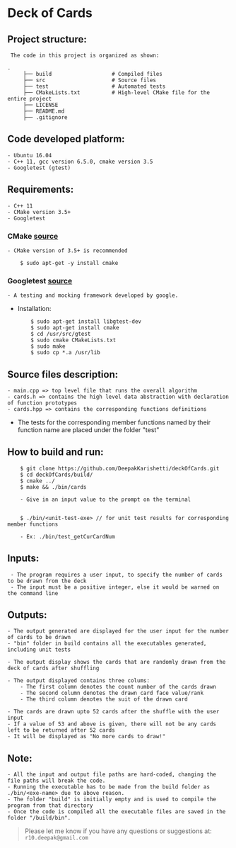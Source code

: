 # Deck of Cards


## Project structure:
``` The code in this project is organized as shown:```


    .
		 ├── build                   # Compiled files 
		 ├── src            	     # Source files
		 ├── test           	     # Automated tests
		 ├── CMakeLists.txt          # High-level CMake file for the entire project
		 ├── LICENSE                 
		 ├── README.md          	  		     	 
		 ├── .gitignore
    

## Code developed platform:
```
- Ubuntu 16.04
- C++ 11, gcc version 6.5.0, cmake version 3.5
- Googletest (gtest)
```

## Requirements:
```
- C++ 11 
- CMake version 3.5+
- Googletest  
```

### CMake [source](https://cmake.org/)
```
- CMake version of 3.5+ is recommended

	$ sudo apt-get -y install cmake
```

### Googletest [source](https://github.com/google/googletest)
 ```
- A testing and mocking framework developed by google.
 ```

- Installation:
 	```
 		$ sudo apt-get install libgtest-dev
 		$ sudo apt-get install cmake
 		$ cd /usr/src/gtest
 		$ sudo cmake CMakeLists.txt
 		$ sudo make
		$ sudo cp *.a /usr/lib
 	```


## Source files description:
```
- main.cpp => top level file that runs the overall algorithm
- cards.h => contains the high level data abstraction with declaration of function prototypes
- cards.hpp => contains the corresponding functions definitions
```
- The tests for the corresponding member functions named by their function name are placed under the folder "test"  

## How to build and run:
```
	$ git clone https://github.com/DeepakKarishetti/deckOfCards.git
	$ cd deckOfCards/build/
	$ cmake ../ 
	$ make && ./bin/cards
	
	- Give in an input value to the prompt on the terminal


	$ ./bin/<unit-test-exe> // for unit test results for corresponding member functions
	
	- Ex: ./bin/test_getCurCardNum
```

## Inputs:
```
 - The program requires a user input, to specify the number of cards to be drawn from the deck
 - The input must be a positive integer, else it would be warned on the command line
```

## Outputs:
```
- The output generated are displayed for the user input for the number of cards to be drawn
- "bin" folder in build contains all the executables generated, including unit tests

- The output display shows the cards that are randomly drawn from the deck of cards after shuffling

- The output displayed contains three colums:
	- The first column denotes the count number of the cards drawn
	- The second column denotes the drawn card face value/rank
	- The third column denotes the suit of the drawn card

- The cards are drawn upto 52 cards after the shuffle with the user input
- If a value of 53 and above is given, there will not be any cards left to be returned after 52 cards
- It will be displayed as "No more cards to draw!"
```

## Note:
```
- All the input and output file paths are hard-coded, changing the file paths will break the code.
- Running the executable has to be made from the build folder as ./bin/<exe-name> due to above reason.
- The folder "build" is initially empty and is used to compile the program from that directory
- Once the code is compiled all the executable files are saved in the folder "/build/bin".
```

> Please let me know if you have any questions or suggestions at: ```r10.deepak@gmail.com```
